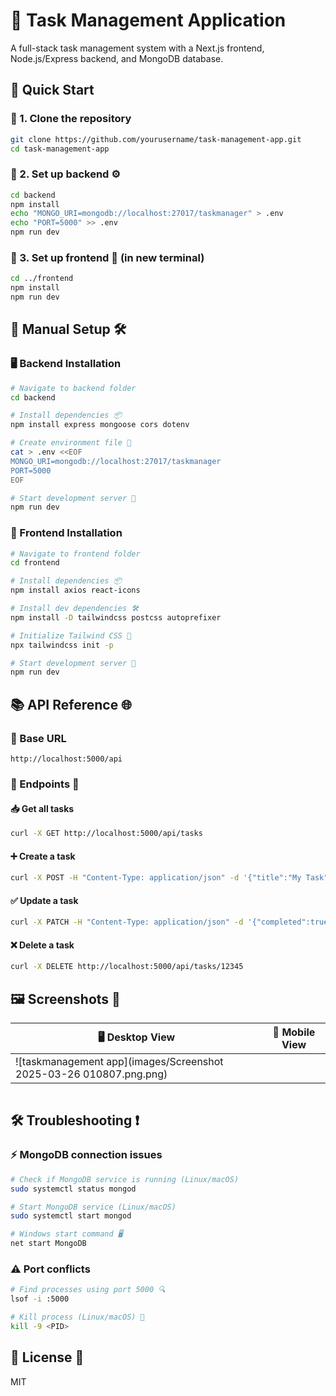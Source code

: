 # 📝 Task Management Application



A full-stack task management system with a Next.js frontend, Node.js/Express backend, and MongoDB database.

## 🚀 Quick Start

### 🔹 1. Clone the repository

```bash
git clone https://github.com/yourusername/task-management-app.git
cd task-management-app
```

### 🔹 2. Set up backend ⚙️

```bash
cd backend
npm install
echo "MONGO_URI=mongodb://localhost:27017/taskmanager" > .env
echo "PORT=5000" >> .env
npm run dev
```

### 🔹 3. Set up frontend 🎨 (in new terminal)

```bash
cd ../frontend
npm install
npm run dev
```

## 🔧 Manual Setup 🛠️

### 🖥️ Backend Installation

```bash
# Navigate to backend folder
cd backend

# Install dependencies 📦
npm install express mongoose cors dotenv

# Create environment file 📜
cat > .env <<EOF
MONGO_URI=mongodb://localhost:27017/taskmanager
PORT=5000
EOF

# Start development server 🚀
npm run dev
```

### 🎨 Frontend Installation

```bash
# Navigate to frontend folder
cd frontend

# Install dependencies 📦
npm install axios react-icons

# Install dev dependencies 🛠️
npm install -D tailwindcss postcss autoprefixer

# Initialize Tailwind CSS 🎨
npx tailwindcss init -p

# Start development server 🚀
npm run dev
```

## 📚 API Reference 🌐

### 🔗 Base URL

```
http://localhost:5000/api
```

### 🔹 Endpoints 📌

#### 📥 Get all tasks

```bash
curl -X GET http://localhost:5000/api/tasks
```

#### ➕ Create a task

```bash
curl -X POST -H "Content-Type: application/json" -d '{"title":"My Task"}' http://localhost:5000/api/tasks
```

#### ✅ Update a task

```bash
curl -X PATCH -H "Content-Type: application/json" -d '{"completed":true}' http://localhost:5000/api/tasks/12345
```

#### ❌ Delete a task

```bash
curl -X DELETE http://localhost:5000/api/tasks/12345
```

## 🖼️ Screenshots 📸

| 🖥️ Desktop View                                                        | 📱 Mobile View |
| ----------------------------------------------------------------------- | -------------- |
| ![taskmanagement app]\(images/Screenshot 2025-03-26 010807.png.png) |                |



|   |   |
| - | - |

## 🛠️ Troubleshooting ❗

### ⚡ MongoDB connection issues

```bash
# Check if MongoDB service is running (Linux/macOS)
sudo systemctl status mongod

# Start MongoDB service (Linux/macOS)
sudo systemctl start mongod

# Windows start command 🖥️
net start MongoDB
```

### ⚠️ Port conflicts

```bash
# Find processes using port 5000 🔍
lsof -i :5000

# Kill process (Linux/macOS) 🛑
kill -9 <PID>
```

## 📝 License 📄

MIT


